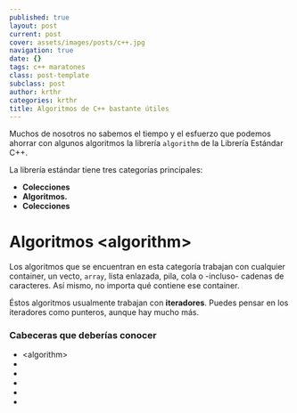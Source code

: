 ```yaml
---
published: true
layout: post
current: post
cover: assets/images/posts/c++.jpg
navigation: true
date: {}
tags: c++ maratones
class: post-template
subclass: post
author: krthr
categories: krthr
title: Algoritmos de C++ bastante útiles
---
```

Muchos de nosotros no sabemos el tiempo y el esfuerzo que podemos ahorrar con algunos algoritmos la librería `algorithm` de la Librería Estándar C++. 

La librería estándar tiene tres categorías principales:
- **Colecciones** 
- **Algoritmos.**
- **Colecciones** 

# Algoritmos \<algorithm\>
Los algoritmos que se encuentran en esta categoría trabajan con cualquier container, un vecto, `array`, lista enlazada, pila, cola o -incluso- cadenas de caracteres. Así mismo, no importa qué contiene ese container.

Éstos algoritmos usualmente trabajan con **iteradores**. Puedes pensar en los iteradores como punteros, aunque hay mucho más.

### Cabeceras que deberías conocer
- \<algorithm>
- <vector><array><list><map><stack><queue>
- <string>
- <iterador>
- <numeric>
- <cmath>

<pre><code class="c++">

</code></pre>
